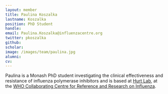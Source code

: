 ```yaml
---
layout: member
title: Paulina Koszalka
lastname: Koszalka
position: PhD Student
handle:
email: Paulina.Koszalka@influenzacentre.org
twitter: pkoszalka
github:
scholar:
image: /images/team/paulina.jpg
alumni:
cv:
---
```

Paulina is a Monash PhD student investigating the clinical effectiveness and resistance of influenza polymerase inhibitors and is based at [Hurt Lab](https://twitter.com/hurt_lab), at the [WHO Collaborating Centre for  Reference and Research on Influenza](http://influenzacentre.org/centre_research_antivirals.htm).
